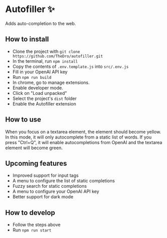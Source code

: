 # Autofiller ✨

Adds auto-completion to the web.

## How to install

- Clone the project with `git clone https://github.com/TheDro/autofiller.git`
- In the terminal, run `npm install`
- Copy the contents of `.env.template.js` into `src/.env.js`
- Fill in your OpenAI API key
- Run `npm run build`
- In chrome, go to manage extensions.
- Enable developer mode.
- Click on "Load unpacked"
- Select the project's `dist` folder
- Enable the Autofiller extension

## How to use

When you focus on a textarea element, the element should become yellow. In this mode, it will only autocomplete from a static list of words. If you press "Ctrl+Q", it will enable autocompletions from OpenAI and the textarea element will become green.

## Upcoming features

- Improved support for input tags
- A menu to configure the list of static completions
- Fuzzy search for static completions
- A menu to configure your OpenAI API key
- Better support for dark mode

## How to develop

- Follow the steps above
- Run `npm run start`
